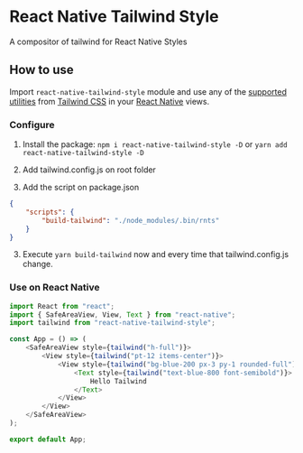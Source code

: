 # React Native Tailwind Style

A compositor of tailwind for React Native Styles

## How to use

Import `react-native-tailwind-style` module and use any of the [supported utilities](#supported-utilities) from [Tailwind CSS](https://tailwindcss.com) in your [React Native](https://reactnative.dev) views.

### Configure

1. Install the package: `npm i react-native-tailwind-style -D` or `yarn add react-native-tailwind-style -D`

2. Add tailwind.config.js on root folder

3. Add the script on package.json

```json
{
	"scripts": {
		"build-tailwind": "./node_modules/.bin/rnts"
	}
}
```

3. Execute `yarn build-tailwind` now and every time that tailwind.config.js change.

### Use on React Native

```js
import React from "react";
import { SafeAreaView, View, Text } from "react-native";
import tailwind from "react-native-tailwind-style";

const App = () => (
	<SafeAreaView style={tailwind("h-full")}>
		<View style={tailwind("pt-12 items-center")}>
			<View style={tailwind("bg-blue-200 px-3 py-1 rounded-full")}>
				<Text style={tailwind("text-blue-800 font-semibold")}>
					Hello Tailwind
				</Text>
			</View>
		</View>
	</SafeAreaView>
);

export default App;
```
